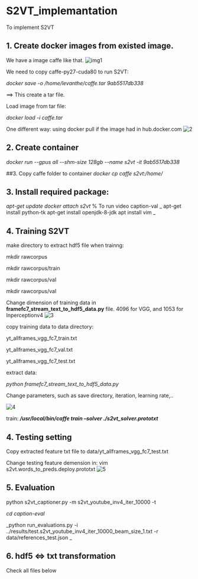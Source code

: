 # S2VT_implemantation
To implement S2VT

## 1. Create docker images from existed image. 
We have a image caffe like that.
![img1](https://user-images.githubusercontent.com/42643830/144418725-fdddbe4e-70c4-42a8-878b-2af42d9e234e.PNG)


We need to copy caffe-py27-cuda80 to run S2VT:

_docker save -o /home/levanthe/caffe.tar 9ab5517db338_

==> This create a tar file. 

Load image from tar file:

_docker load -i caffe.tar_

One different way: using docker pull if the image had in hub.docker.com
![2](https://user-images.githubusercontent.com/42643830/144420203-29734d40-6b24-42c3-868c-8d17d0bbfc3c.png)
 ## 2. Create container
 
 _docker run --gpus all --shm-size 128gb --name s2vt -it 9ab5517db338_
 
 ##3. Copy caffe folder to container
 _docker cp caffe s2vt:/home/_
 
 
 ## 3. Install required package:
 _apt-get update
 docker attach s2vt_
 % To run video caption-val
_ apt-get install python-tk
 apt-get install openjdk-8-jdk
 apt install vim
 _
 
 ## 4. Training S2VT
 make directory to extract hdf5 file when trainng:
 
 mkdir rawcorpus
 
 mkdir rawcorpus/train
 
 mkdir rawcorpus/val
 
 mkdir rawcorpus/val
 
 Change dimension of training data in **framefc7_stream_text_to_hdf5_data.py** file. 4096 for VGG, and 1053 for Inperceptionv4
 ![3](https://user-images.githubusercontent.com/42643830/144423093-2e9a591f-a9db-46c0-86b6-318a5cb97634.PNG)


 copy training data to data directory:
 
 yt_allframes_vgg_fc7_train.txt
 
 yt_allframes_vgg_fc7_val.txt
 
 yt_allframes_vgg_fc7_test.txt
 
 
 
extract data: 

_python framefc7_stream_text_to_hdf5_data.py_

Change parameters, such as save directory, iteration, learning rate,..

![4](https://user-images.githubusercontent.com/42643830/144423098-5683208b-ee6e-4872-be92-9bba54a32e38.PNG)


train: **_/usr/local/bin/caffe train –solver ./s2vt_solver.prototxt_**

## 4. Testing setting
Copy extracted feature txt file to data/yt_allframes_vgg_fc7_test.txt

Change testing feature demension in: vim s2vt.words_to_preds.deploy.prototxt 
![5](https://user-images.githubusercontent.com/42643830/144423101-e5d92c07-b2a4-4531-b980-392a20378ebe.PNG)

## 5. Evaluation

python s2vt_captioner.py -m s2vt_youtube_inv4_iter_10000 -t


_cd caption-eval_


_python run_evaluations.py -i ../results/test.s2vt_youtube_inv4_iter_10000_beam_size_1.txt -r data/references_test.json _
 
## 6. hdf5 <=> txt transformation

Check all files below
